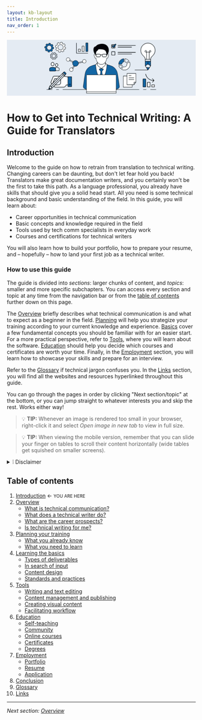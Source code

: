```yaml
---
layout: kb-layout
title: Introduction
nav_order: 1
---
```


![introduction](images/introduction.png)  

# How to Get into Technical Writing: A Guide for Translators

## Introduction

Welcome to the guide on how to retrain from translation to technical writing. Changing careers can be daunting, but don't let fear hold you back! Translators make great documentation writers, and you certainly won't be the first to take this path. As a language professional, you already have skills that should give you a solid head start. All you need is some technical background and basic understanding of the field. In this guide, you will learn about:

* Career opportunities in technical communication
* Basic concepts and knowledge required in the field
* Tools used by tech comm specialists in everyday work
* Courses and certifications for technical writers

You will also learn how to build your portfolio, how to prepare your resume, and – hopefully – how to land your first job as a technical writer.

### How to use this guide

The guide is divided into *sections*: larger chunks of content, and *topics*: smaller and more specific subchapters. You can access every section and topic at any time from the navigation bar or from the [table of contents](#table-of-contents) further down on this page.  

The [Overview](02-overview/index.md) briefly describes what technical communication is and what to expect as a beginner in the field. [Planning](03-planning-your-retraining/index.md) will help you strategize your training according to your current knowledge and experience. [Basics](04-learning-the-basics/index.md) cover a few fundamental concepts you should be familiar with for an easier start. For a more practical perspective, refer to [Tools](05-tools/index.md), where you will learn about the software. [Education](06-education/index.md) should help you decide which courses and certificates are worth your time. Finally, in the [Employment](07-employment/index.md) section, you will learn how to showcase your skills and prepare for an interview.  

Refer to the [Glossary](09-glossary/index.md) if technical jargon confuses you. In the [Links](10-links/index.md) section, you will find all the websites and resources hyperlinked throughout this guide.

You can go through the pages in order by clicking "Next section/topic" at the bottom, or you can jump straight to whatever interests you and skip the rest. Works either way!  

> 💡 **TIP:** Whenever an image is rendered too small in your browser, right-click it and select *Open image in new tab* to view in full size.  

> 💡 **TIP:** When viewing the mobile version, remember that you can slide your finger on tables to scroll their content horizontally (wide tables get squished on smaller screens).  

<!-- HTML CONTAMINATION -->

<details>
<summary><span>❕ Disclaimer  </span></summary>
This guide was created in 2022 and adapted to the Polish job market at the time. The author does not guarantee that the website will receive updates or that the content will be adjusted for other locations. Thus, certain practices, tools, and realities described in this guide might have changed since the initial publication date. For visitors outside of Poland, some information (especially chapters on education and employment) may be irrelevant due to regional differences. Hopefully, those readers will be able to find viable alternatives and similar solutions within their area.
</details>  

## Table of contents  

1. <span class="introduction">[Introduction](index.md)</span> ← <small>YOU ARE HERE</small>  
2. [Overview](02-overview/)  
   * [What is technical communication?](02-overview/1-what-is-technical-communication/)  
   * [What does a technical writer do?](02-overview/2-what-does-a-technical-writer-do/)  
   * [What are the career prospects?](02-overview/3-what-are-the-career-prospects/)  
   * [Is technical writing for me?](02-overview/4-is-technical-writing-for-me/)  
3. [Planning your training](03-planning-your-training/)  
   * [What you already know](03-planning-your-training/1-what-you-already-know/)  
   * [What you need to learn](03-planning-your-training/2-what-you-need-to-learn/)  
4. [Learning the basics](04-learning-the-basics/)  
   * [Types of deliverables](04-learning-the-basics/1-types-of-deliverables/)  
   * [In search of input](04-learning-the-basics/2-in-search-of-input/)  
   * [Content design](04-learning-the-basics/3-content-design/)  
   * [Standards and practices](04-learning-the-basics/4-standards-and-practices/)  
5. [Tools](05-tools/)  
   * [Writing and text editing](05-tools/1-writing-and-text-editing/)  
   * [Content management and publishing](05-tools/2-content-management-and-publishing/)  
   * [Creating visual content](05-tools/3-creating-visual-content/)  
   * [Facilitating workflow](05-tools/4-facilitating-workflow/)  
6. [Education](06-education/index.md)  
   * [Self-teaching](06-education/1-self-teaching/)  
   * [Community](06-education/2-community/)
   * [Online courses](06-education/3-online-courses/)  
   * [Certificates](06-education/4-certificates/)  
   * [Degrees](06-education/5-degrees/)  
7. [Employment](07-employment/)   
   * [Portfolio](07-employment/1-portfolio/)  
   * [Resume](07-employment/2-resume/)   
   * [Application](07-employment/3-application/)  
8. [Conclusion](08-conclusion/)  
9. [Glossary](09-glossary/)  
10. [Links](10-links/)  
	
---

*Next section: [Overview](02-overview/)*